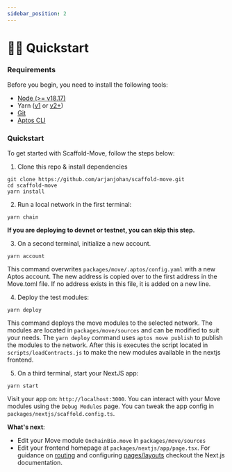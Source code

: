 ```yaml
---
sidebar_position: 2
---
```


# 🏃‍♂️ Quickstart

### Requirements

Before you begin, you need to install the following tools:

* [Node (>= v18.17)](https://nodejs.org/en/download/)
* Yarn ([v1](https://classic.yarnpkg.com/en/docs/install/) or [v2+](https://yarnpkg.com/getting-started/install))
* [Git](https://git-scm.com/downloads)
* [Aptos CLI](https://aptos.dev/en/build/cli)

### Quickstart

To get started with Scaffold-Move, follow the steps below:

1. Clone this repo & install dependencies

```
git clone https://github.com/arjanjohan/scaffold-move.git
cd scaffold-move
yarn install
```

2. Run a local network in the first terminal:

```
yarn chain
```

**If you are deploying to devnet or testnet, you can skip this step.**

3. On a second terminal, initialize a new account.

```
yarn account
```

This command overwrites `packages/move/.aptos/config.yaml` with a new Aptos account. The new address is copied over to the first address in the Move.toml file. If no address exists in this file, it is added on a new line.

4. Deploy the test modules:

```
yarn deploy
```

This command deploys the move modules to the selected network. The modules are located in `packages/move/sources` and can be modified to suit your needs. The `yarn deploy` command uses `aptos move publish` to publish the modules to the network. After this is executes the script located in `scripts/loadContracts.js` to make the new modules available in the nextjs frontend.

5. On a third terminal, start your NextJS app:

```
yarn start
```

Visit your app on: `http://localhost:3000`. You can interact with your Move modules using the `Debug Modules` page. You can tweak the app config in `packages/nextjs/scaffold.config.ts`.

**What's next**:

* Edit your Move module `OnchainBio.move` in `packages/move/sources`
* Edit your frontend homepage at `packages/nextjs/app/page.tsx`. For guidance on [routing](https://nextjs.org/docs/app/building-your-application/routing/defining-routes) and configuring [pages/layouts](https://nextjs.org/docs/app/building-your-application/routing/pages-and-layouts) checkout the Next.js documentation.
